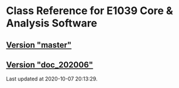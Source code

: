 # Class Reference for E1039 Core & Analysis Software
## [Version "master"](master/)
## [Version "doc_202006"](doc_202006/)
Last updated at 2020-10-07 20:13:29.
